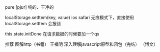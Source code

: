 pure   [pjʊr] 纯的、干净的

localStorage.setItem(key, value)
    ios safari 无痕模式下，直接使用 localStorage.setItem 会报错
            
this.state.initDone 
在请求数据的时候要加一个qs 








推荐
图解http（书籍）
王福明 深入理解javascript原型和闭包（完结） （博文）